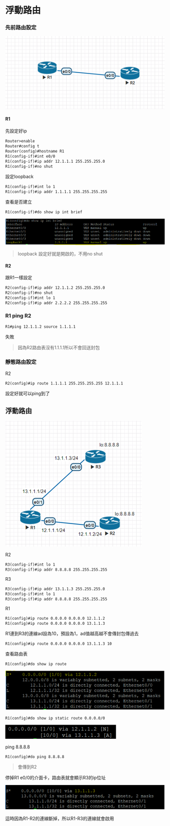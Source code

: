 # 浮動路由
### 先前路由設定
![alt 文字](image/20191001a.PNG )
#### R1
先設定好ip
```
Router>enable
Router#config t
Router(config)#hostname R1
R1(config-if)#int e0/0
R1(config-if)#ip addr 12.1.1.1 255.255.255.0
R1(config-if)#no shut
```
設定loopback
```
R1(config-if)#int lo 1
R1(config-if)#ip addr 1.1.1.1 255.255.255.255
```
查看是否建立
```
R1(config-if)#do show ip int brief
```
![alt 文字](image/20191001b.PNG )
> loopback 設定好就是開啟的，不用no shut
#### R2
跟R1一樣設定
```
R2(config-if)#ip addr 12.1.1.2 255.255.255.0
R2(config-if)#no shut
R2(config-if)#int lo 1
R2(config-if)#ip addr 2.2.2.2 255.255.255.255
```
### R1 ping R2
```
R1#ping 12.1.1.2 source 1.1.1.1
```
失敗
> 因為R2路由表沒有1.1.1.1所以不會回送封包

### 靜態路由設定
R2
```
R2(config)#ip route 1.1.1.1 255.255.255.255 12.1.1.1
```
設定好就可以ping到了

## 浮動路由
![alt 文字](image/20191001c.PNG )

R2
```
R3(config-if)#int lo 1
R3(config-if)#ip addr 8.8.8.8 255.255.255.255
```
R3
```
R3(config-if)#ip addr 13.1.1.3 255.255.255.0
R3(config-if)#int lo 1
R3(config-if)#ip addr 8.8.8.8 255.255.255.255
```
R1
```
R1(config)#ip route 0.0.0.0 0.0.0.0 12.1.1.2
R1(config)#ip route 0.0.0.0 0.0.0.0 13.1.1.3 
```
R1連到R3的連線ad設為10，預設為1，ad值越高越不會傳封包傳過去
```
R1(config)#ip route 0.0.0.0 0.0.0.0 13.1.1.3 10
```
查看路由表
```
R1(config)#do show ip route
```
![alt 文字](image/20191001f.PNG )
```
R1(config)#do show ip static route 0.0.0.0/0
```
![alt 文字](image/20191001e.PNG ) 

ping 8.8.8.8
```
R1(config)#do ping 8.8.8.8 
```
> 會傳到R2

停掉R1 e0/0的介面卡，路由表就會顯示R3的ip位址

![alt 文字](image/20191001d.PNG )

這時因為R1-R2的連線斷掉，所以R1-R3的連線就會啟用

